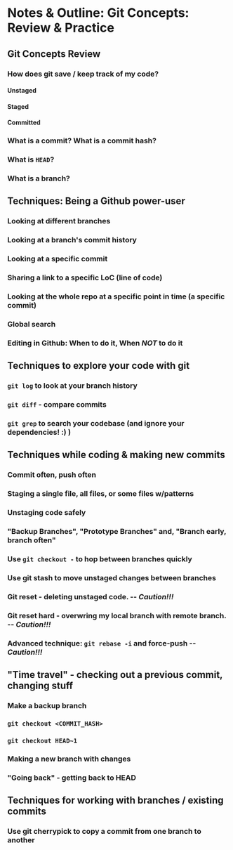 # Notes & Outline: Git Concepts: Review & Practice

## Git Concepts Review

### How does git save / keep track of my code?
#### Unstaged
#### Staged
#### Committed

### What is a commit? What is a commit hash?
### What is `HEAD`?
### What is a branch?

## Techniques: Being a Github power-user

### Looking at different branches
### Looking at a branch's commit history
### Looking at a specific commit
### Sharing a link to a specific LoC (line of code)
### Looking at the whole repo at a specific point in time (a specific commit)
### Global search
### Editing in Github: When to do it, When *NOT* to do it

## Techniques to explore your code with git
### `git log` to look at your branch history
### `git diff` - compare commits
### `git grep` to search your codebase (and ignore your dependencies! :) )

## Techniques while coding & making new commits

### Commit often, push often

### Staging a single file, all files, or some files w/patterns

### Unstaging code safely

### "Backup Branches", "Prototype Branches" and, "Branch early, branch often"

### Use `git checkout -` to hop between branches quickly

### Use git stash to move unstaged changes between branches

### Git reset - deleting unstaged code. -- *Caution!!!*

### Git reset hard - overwring my local branch with remote branch. -- *Caution!!!*

### Advanced technique: `git rebase -i` and force-push -- *Caution!!!*

## "Time travel" - checking out a previous commit, changing stuff
### Make a backup branch
### `git checkout <COMMIT_HASH>`
### `git checkout HEAD~1`
### Making a new branch with changes
### "Going back" - getting back to HEAD

## Techniques for working with branches / existing commits

### Use git cherrypick to copy a commit from one branch to another
